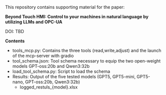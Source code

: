 This repository contains supporting material for the paper:

**Beyond Touch HMI: Control to your machines in natural language by utilizing LLMs and OPC-UA**

DOI: TBD

**Contents**
- tools_mcp.py: Contains the three tools (read,write,adjust) and the launch of the mcp-server with gradio
- tool_schema.json: Tool schema necessary to equip the two open-weight models GPT-oss:20b and Qwen3:32b
- load_tool_schema.py: Script to load the schema
- Results: Output of the five tested models (GPT5, GPT5-mini, GPT5-nano, GPT-oss:20b, Qwen3:32b)
  - logged_restuls_{model}.xlsx
